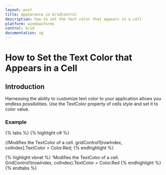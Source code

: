 ```yaml
---
layout: post
title: Appearance in GridControl
description: how to set the text color that appears in a cell
platform: windowsforms
control: Grid
documentation: ug
---
```


# How to Set the Text Color that Appears in a Cell

## Introduction

Harnessing the ability to customize text color to your application allows you endless possibilities. Use the TextColor property of cells style and set it to color value.

### Example

{% tabs %}
{% highlight c# %}

//Modifies the TextColor of a cell.
gridControl1[rowIndex, colIndex].TextColor = Color.Red;
{% endhighlight  %}

{% highlight vbnet %}
'Modifies the TextColor of a cell.
GridControl1(rowIndex, colIndex).TextColor = Color.Red
{% endhighlight  %}
{% endtabs %}